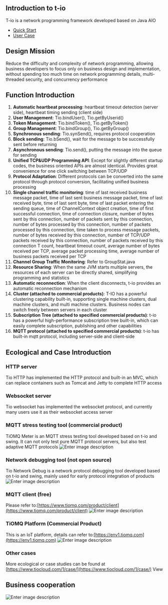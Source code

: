 ## Introduction to t-io
T-io is a network programming framework developed based on Java AIO
- [Quick Start](https://www.tiomq.com/books/doc/126/1013)
- [User Case](https://www.tiomq.com/books/doc/36/1017)

## Design Mission
Reduce the difficulty and complexity of network programming, allowing business developers to focus only on business design and implementation, without spending too much time on network programming details, multi-threaded security, and concurrency performance

## Function Introduction
1. **Automatic heartbeat processing**: heartbeat timeout detection (server side), heartbeat timing sending (client side)
1. **User Management**: Tio.bindUser(), Tio.getByUserid()
1. **Token Management**: Tio.bindToken(), Tio.getByToken()
1. **Group Management**: Tio.bindGroup(), Tio.getByGroup()
1. **Synchronous sending**: Tio.synSend(), requires protocol cooperation
1. **Block sending**: Tio.bSend(), wait for the message to be successfully sent before returning
1. **Asynchronous sending**: Tio.send(), putting the message into the queue for sending
1. **Unified TCP&UDP Programming API**: Except for slightly different startup codes, the business oriented APIs are almost identical. Provides great convenience for one click switching between TCP/UDP
1. **Protocol Adaptation**: Different protocols can be converted into the same protocol through protocol conversion, facilitating unified business processing
1. **Single channel traffic monitoring**: time of last received business message packet, time of last sent business message packet, time of last received byte, time of last sent byte, time of last packet entering the sending queue, time of ChannelContext object creation, time of first successful connection, time of connection closure, number of bytes sent by this connection, number of packets sent by this connection, number of bytes processed by this connection, number of packets processed by this connection, time taken to process message packets, number of bytes received by this connection, number of TCP/UDP packets received by this connection, number of packets received by this connection T count, heartbeat timeout count, average number of bytes received per TCP, average packet processing time, average number of business packets received per TCP
1. **Channel Group Traffic Monitoring**: Refer to GroupStat.java
1. **Resource Sharing**: When the same JVM starts multiple servers, the resources of each server can be directly shared, simplifying programming and statistics
1. **Automatic reconnection**: When the client disconnects, t-io provides an automatic reconnection mechanism
1. **Cluster (attached to commercial products)**: T-IO has a powerful clustering capability built-in, supporting single machine clusters, dual machine clusters, and multi machine clusters. Business nodes can switch freely between servers in each cluster
1. **Subscription Tree (attached to specified commercial products)**: t-io has a powerful high-performance subscription tree built-in, which can easily complete subscription, publishing and other capabilities
1. **MQTT protocol (attached to specified commercial products)**: t-io has built-in mqtt protocol, including server-side and client-side
## Ecological and Case Introduction
### HTTP server
Tio HTTP has implemented the HTTP protocol and built-in an MVC, which can replace containers such as Tomcat and Jetty to complete HTTP access

### Websocket server
Tio websocket has implemented the websocket protocol, and currently many users use it as their websocket access server

### MQTT stress testing tool (commercial product)
TiOMQ Meter is an MQTT stress testing tool developed based on t-io and swing. It can not only test pure MQTT protocol servers, but also test adaptive MQTT protocols
![Enter image description](https://res.tiocloud.com/202405/tiomq/doc/img/50/8931/1119484/88097537/74541310905/43/103347/1787672144549912576.png)

### Network debugging tool (not open source)
Tio Network Debug is a network protocol debugging tool developed based on t-io and swing, mainly used for early protocol integration of products
![Enter image description](https://res.tiocloud.com/202312/tiomq/doc/img/50/8931/1119484/88097537/74541310905/45/193509/1733087818730840064.png)

### MQTT client (free)
Please refer to:[https://www.tiomq.com/product/client](https://www.tiomq.com/product/client)
![Enter image description](https://res.tiocloud.com/202405/tiomq/doc/img/50/8931/1119484/88097537/74541310905/13/104103/1787673973295816704.png)

### TiOMQ Platform (Commercial Product)
This is an IoT platform, details can refer to:[https://env1.tiomq.com](https://env1.tiomq.com)
![Enter image description](https://res.tiocloud.com/202405/tiomq/doc/img/50/8931/1119484/88097537/74541310905/89/104318/1787674538654441472.png)
### Other cases
More ecological or case studies can be found at [https://www.tiocloud.com/1/case/](https://www.tiocloud.com/1/case/) View

## Business cooperation
![Enter image description](https://www.tiocloud.com/1/imgs/product/ercode2.png?8888)
